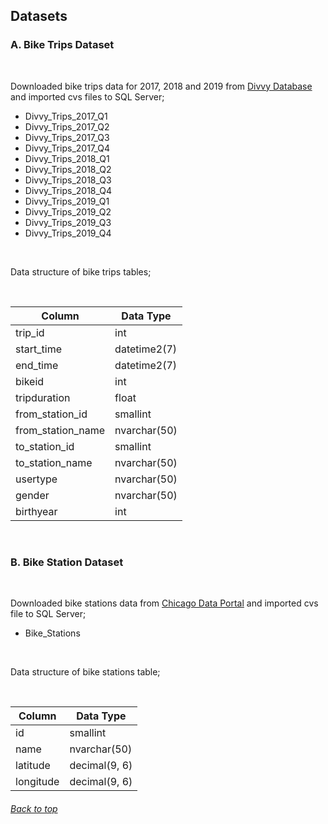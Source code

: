 ## Datasets

###  A.  Bike Trips Dataset

<br />

Downloaded bike trips data for 2017, 2018 and 2019 from [Divvy Database](https://divvy-tripdata.s3.amazonaws.com/index.html) and imported cvs files to SQL Server;

-  Divvy_Trips_2017_Q1
-  Divvy_Trips_2017_Q2
-  Divvy_Trips_2017_Q3
-  Divvy_Trips_2017_Q4
-  Divvy_Trips_2018_Q1
-  Divvy_Trips_2018_Q2
-  Divvy_Trips_2018_Q3
-  Divvy_Trips_2018_Q4
-  Divvy_Trips_2019_Q1
-  Divvy_Trips_2019_Q2
-  Divvy_Trips_2019_Q3
-  Divvy_Trips_2019_Q4

<br />

Data structure of bike trips tables;

<br />

|  Column             |  Data Type  |
|  ---                |  ---           |
|  trip_id            |  int           |
|  start_time         |  datetime2(7)  |
|  end_time           |  datetime2(7)  |
|  bikeid             |  int           |
|  tripduration       |  float         |
|  from_station_id    |  smallint      |
|  from_station_name  |  nvarchar(50)  |
|  to_station_id      |  smallint      |
|  to_station_name    |  nvarchar(50)  |
|  usertype           |  nvarchar(50)  |
|  gender             |  nvarchar(50)  |
|  birthyear          |  int           |

<br />

###  B.  Bike Station Dataset 

<br />

Downloaded bike stations data from [Chicago Data Portal](https://data.cityofchicago.org/Transportation/Divvy-Trips/fg6s-gzvg/about_data) and imported cvs file to SQL Server;

-  Bike_Stations

<br />

Data structure of bike stations table;

<br />

|  Column     |  Data Type      |
|  ---        |  ---            |
|  id         |  smallint       |
|  name       |  nvarchar(50)   |
|  latitude   |  decimal(9, 6)  |
|  longitude  |  decimal(9, 6)  |

###### [Back to top](#datasets)
